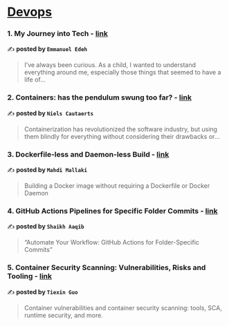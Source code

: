 
<h1><a href=https://medium.com/tag/devops/recommended target="_blank" rel="noopener noreferrer">Devops</a></h1>
<h3>1. My Journey into Tech - <a href="https://medium.com/@c.ike/my-journey-into-tech-84c2d9262d2f" target="_blank" rel="noopener noreferrer">link</a></h3>

✍️ **posted by `Emmanuel Edeh`**

<blockquote>I’ve always been curious. As a child, I wanted to understand everything around me, especially those things that seemed to have a life of…</blockquote>

<h3>2. Containers: has the pendulum swung too far? - <a href="https://medium.com/itnext/containers-has-the-pendulum-swung-too-far-208ad02a6b42" target="_blank" rel="noopener noreferrer">link</a></h3>

✍️ **posted by `Niels Cautaerts`**

<blockquote>Containerization has revolutionized the software industry, but using them blindly for everything without considering their drawbacks or…</blockquote>

<h3>3. Dockerfile-less and Daemon-less Build - <a href="https://medium.com/itnext/dockerfile-less-and-daemon-less-build-faa0513e320f" target="_blank" rel="noopener noreferrer">link</a></h3>

✍️ **posted by `Mahdi Mallaki`**

<blockquote>Building a Docker image without requiring a Dockerfile or Docker Daemon</blockquote>

<h3>4. GitHub Actions Pipelines for Specific Folder Commits - <a href="https://medium.com/@aaqibshaikh09/github-actions-pipelines-for-specific-folder-commits-c6cff9682ef9" target="_blank" rel="noopener noreferrer">link</a></h3>

✍️ **posted by `Shaikh Aaqib`**

<blockquote>“Automate Your Workflow: GitHub Actions for Folder-Specific Commits”</blockquote>

<h3>5. Container Security Scanning: Vulnerabilities, Risks and Tooling - <a href="https://medium.com/4th-coffee/container-security-scanning-vulnerabilities-risks-and-tooling-31b09f64e6f7" target="_blank" rel="noopener noreferrer">link</a></h3>

✍️ **posted by `Tiexin Guo`**

<blockquote>Container vulnerabilities and container security scanning: tools, SCA, runtime security, and more.</blockquote>

